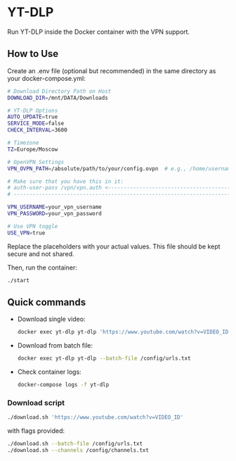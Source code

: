 # YT-DLP

Run YT-DLP inside the Docker container with the VPN support.

## How to Use

Create an .env file (optional but recommended) in the same directory as your docker-compose.yml:

```bash
# Download Directory Path on Host
DOWNLOAD_DIR=/mnt/DATA/Downloads

# YT-DLP Options
AUTO_UPDATE=true
SERVICE_MODE=false
CHECK_INTERVAL=3600

# Timezone
TZ=Europe/Moscow

# OpenVPN Settings
VPN_OVPN_PATH=/absolute/path/to/your/config.ovpn  # e.g., /home/username/vpn/config.ovpn

# Make sure that you have this in it:
# auth-user-pass /vpn/vpn.auth <-------------------------------------------------------- !!! 
# ---------------------------------------------------------------------------------------

VPN_USERNAME=your_vpn_username
VPN_PASSWORD=your_vpn_password

# Use VPN toggle
USE_VPN=true
```

Replace the placeholders with your actual values. This file should be kept secure and not shared.

Then, run the container:

```bash
./start
```

## Quick commands

- Download single video:

    ```bash
    docker exec yt-dlp yt-dlp 'https://www.youtube.com/watch?v=VIDEO_ID'
    ```

- Download from batch file:

    ```bash
    docker exec yt-dlp yt-dlp --batch-file /config/urls.txt
    ```

- Check container logs:

    ```bash
    docker-compose logs -f yt-dlp
    ```

### Download script

```bash
./download.sh 'https://www.youtube.com/watch?v=VIDEO_ID'
```

with flags provided:

```bash
./download.sh --batch-file /config/urls.txt
./download.sh --channels /config/channels.txt
```
